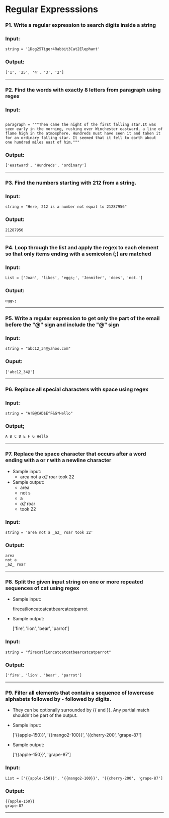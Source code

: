 # Regular Expresssions

### P1. Write a regular expression to search digits inside a string

### Input:
```
string = '1Dog25Tiger4Rabbit3Cat2Elephant'
```

### Output:
```
['1', '25', '4', '3', '2']
```
---

### P2. Find the words with exactly 8 letters from paragraph using regex

### Input:
```

paragraph = """Then came the night of the first falling star.It was seen early in the morning, rushing over Winchester eastward, a line of flame high in the atmosphere. Hundreds must have seen it and taken it for an ordinary falling star. It seemed that it fell to earth about one hundred miles east of him."""

```
### Output:
```
['eastward', 'Hundreds', 'ordinary']
```

---

### P3. Find the numbers starting with 212 from a string.

### Input:
```
string = "Here, 212 is a number not equal to 21287956"
```

### Output:
```
21287956
```
---

### P4. Loop through the list and apply the regex to each element so that only items ending with a semicolon (;) are matched

### Input:
```
List = ['Joan', 'likes', 'eggs;', 'Jennifer', 'does', 'not.']
```

### Output:
```
eggs;
```
---

### P5. Write a regular expression to get only the part of the email before the "@" sign and include the "@" sign

### Input:
```
string = "abc12_34@yahoo.com"
```
### Ouput:
```
['abc12_34@']
```
---

### P6. Replace all special characters with space using regex

### Input:
```
string = "A!B@C#D$E^F&G*Hello"

```
### Output;
```
A B C D E F G Hello
```
---

### P7. Replace the space character that occurs after a word ending with a or r with a newline character
- Sample input:
    - area not a _a2_ roar took 22
- Sample output:
    - area
    - not s
    - a
    - _a2_ roar
    - took 22

### Input:
```
string = 'area not a _a2_ roar took 22'
```

### Output:
```
area
not a
_a2_ roar
```
---

### P8. Split the given input string on one or more repeated sequences of cat using regex
- Sample input: 

    firecatlioncatcatcatbearcatcatparrot
- Sample output:

    ['fire', 'lion', 'bear', 'parrot']

### Input:
```
string = "firecatlioncatcatcatbearcatcatparrot"
```

### Output:
```
['fire', 'lion', 'bear', 'parrot']
```
---

### P9. Filter all elements that contain a sequence of lowercase alphabets followed by - followed by digits. 
-   They can be optionally surrounded by {{ and }}. Any partial match shouldn't be part of the output.
-   Sample input: 
    
    ['{{apple-150}}', '{{mango2-100}}', '{{cherry-200', 'grape-87']
-   Sample output: 
    
    ['{{apple-150}}', 'grape-87']

### Input:
```
List = ['{{apple-150}}', '{{mango2-100}}', '{{cherry-200', 'grape-87']
```

### Output:
```
{{apple-150}}
grape-87
```
---

